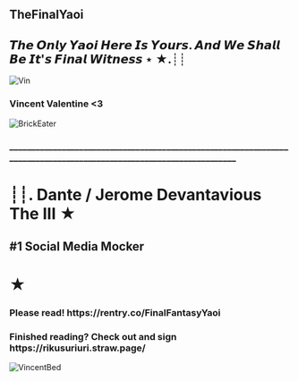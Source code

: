 ## TheFinalYaoi
<h2>𝙏𝙝𝙚 𝙊𝙣𝙡𝙮 𝙔𝙖𝙤𝙞 𝙃𝙚𝙧𝙚 𝙄𝙨 𝙔𝙤𝙪𝙧𝙨. 𝘼𝙣𝙙 𝙒𝙚 𝙎𝙝𝙖𝙡𝙡 𝘽𝙚 𝙄𝙩'𝙨 𝙁𝙞𝙣𝙖𝙡 𝙒𝙞𝙩𝙣𝙚𝙨𝙨 ⋆ ★.┊┊</h2>
<img src="https://frankenculturecom.wordpress.com/wp-content/uploads/2018/06/vincent-pic.jpg?w=1024" alt="Vin">
<body>
  <h3>Vincent Valentine <3</h3> 
    <img src="https://64.media.tumblr.com/279ffd7783f412cffeb16a9ac3ae2859/a5b6896041f0ab1d-30/s100x200/028fe55774a5933b479f63cbc01813e1c3939831.jpg" alt="BrickEater" style="width:px;height:px;">
    <h3>____________________________________________________________________________________________________________________</h3>
    <h1>┊┊. Dante / Jerome Devantavious The III ★ </h1>
    <h2>#1 Social Media Mocker</h2>
    <h1>★</h1>
    <h3>Please read! https://rentry.co/FinalFantasyYaoi </h3>
    <h3>Finished reading? Check out and sign https://rikusuriuri.straw.page/ </h3>
     <img src="https://64.media.tumblr.com/949995140a9dd31f56ac2a7861d2a045/da52b5757336ea6e-e3/s540x810/69c3d0ab21d78192fbb1a7a9325f53887bdeec7a.gifv" alt="VincentBed" ">
</body>
<!--
**FinalFantasyYaoi/FinalFantasyYaoi** is a ✨ _special_ ✨ repository because its `README.md` (this file) appears on your GitHub profile.

Here are some ideas to get you started:

- 🔭 I’m currently working on ...
- 🌱 I’m currently learning ...
- 👯 I’m looking to collaborate on ...
- 🤔 I’m looking for help with ...
- 💬 Ask me about ...
- 📫 How to reach me: ...
- 😄 Pronouns: ...
- ⚡ Fun fact: ...
-->
